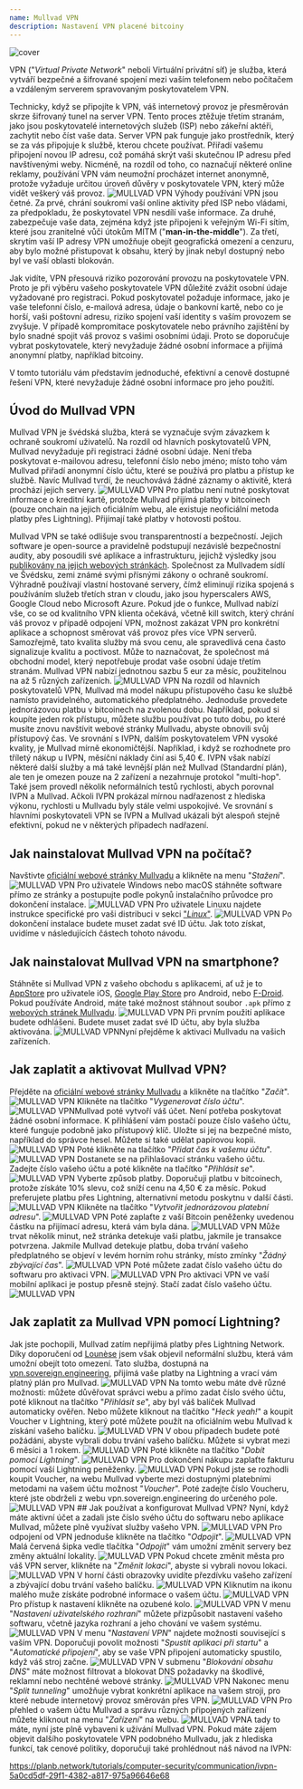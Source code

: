 ```yaml
---
name: Mullvad VPN
description: Nastavení VPN placené bitcoiny
---
```

![cover](assets/cover.webp)

VPN ("*Virtual Private Network*" neboli Virtuální privátní síť) je služba, která vytváří bezpečné a šifrované spojení mezi vaším telefonem nebo počítačem a vzdáleným serverem spravovaným poskytovatelem VPN.

Technicky, když se připojíte k VPN, váš internetový provoz je přesměrován skrze šifrovaný tunel na server VPN. Tento proces ztěžuje třetím stranám, jako jsou poskytovatelé internetových služeb (ISP) nebo zákeřní aktéři, zachytit nebo číst vaše data. Server VPN pak funguje jako prostředník, který se za vás připojuje k službě, kterou chcete používat. Přiřadí vašemu připojení novou IP adresu, což pomáhá skrýt vaši skutečnou IP adresu před navštívenými weby. Nicméně, na rozdíl od toho, co naznačují některé online reklamy, používání VPN vám neumožní procházet internet anonymně, protože vyžaduje určitou úroveň důvěry v poskytovatele VPN, který může vidět veškerý váš provoz.
![MULLVAD VPN](assets/fr/01.webp)
Výhody používání VPN jsou četné. Za prvé, chrání soukromí vaší online aktivity před ISP nebo vládami, za předpokladu, že poskytovatel VPN nesdílí vaše informace. Za druhé, zabezpečuje vaše data, zejména když jste připojeni k veřejným Wi-Fi sítím, které jsou zranitelné vůči útokům MITM ("**man-in-the-middle**"). Za třetí, skrytím vaší IP adresy VPN umožňuje obejít geografická omezení a cenzuru, aby bylo možné přistupovat k obsahu, který by jinak nebyl dostupný nebo byl ve vaší oblasti blokován.

Jak vidíte, VPN přesouvá riziko pozorování provozu na poskytovatele VPN. Proto je při výběru vašeho poskytovatele VPN důležité zvážit osobní údaje vyžadované pro registraci. Pokud poskytovatel požaduje informace, jako je vaše telefonní číslo, e-mailová adresa, údaje o bankovní kartě, nebo co je horší, vaši poštovní adresu, riziko spojení vaší identity s vaším provozem se zvyšuje. V případě kompromitace poskytovatele nebo právního zajištění by bylo snadné spojit váš provoz s vašimi osobními údaji. Proto se doporučuje vybrat poskytovatele, který nevyžaduje žádné osobní informace a přijímá anonymní platby, například bitcoiny.

V tomto tutoriálu vám představím jednoduché, efektivní a cenově dostupné řešení VPN, které nevyžaduje žádné osobní informace pro jeho použití.

## Úvod do Mullvad VPN
Mullvad VPN je švédská služba, která se vyznačuje svým závazkem k ochraně soukromí uživatelů. Na rozdíl od hlavních poskytovatelů VPN, Mullvad nevyžaduje při registraci žádné osobní údaje. Není třeba poskytovat e-mailovou adresu, telefonní číslo nebo jméno; místo toho vám Mullvad přiřadí anonymní číslo účtu, které se používá pro platbu a přístup ke službě. Navíc Mullvad tvrdí, že neuchovává žádné záznamy o aktivitě, která prochází jejich servery.
![MULLVAD VPN](assets/notext/02.webp)
Pro platbu není nutné poskytovat informace o kreditní kartě, protože Mullvad přijímá platby v bitcoinech (pouze onchain na jejich oficiálním webu, ale existuje neoficiální metoda platby přes Lightning). Přijímají také platby v hotovosti poštou.

Mullvad VPN se také odlišuje svou transparentností a bezpečností. Jejich software je open-source a pravidelně podstupují nezávislé bezpečnostní audity, aby posoudili své aplikace a infrastrukturu, jejichž výsledky jsou [publikovány na jejich webových stránkách](https://mullvad.net/fr/blog/tag/audits). Společnost za Mullvadem sídlí ve Švédsku, zemi známé svými přísnými zákony o ochraně soukromí. Výhradně používají vlastní hostované servery, čímž eliminují rizika spojená s používáním služeb třetích stran v cloudu, jako jsou hyperscalers AWS, Google Cloud nebo Microsoft Azure.
Pokud jde o funkce, Mullvad nabízí vše, co se od kvalitního VPN klienta očekává, včetně kill switch, který chrání váš provoz v případě odpojení VPN, možnost zakázat VPN pro konkrétní aplikace a schopnost směrovat váš provoz přes více VPN serverů.
Samozřejmě, tato kvalita služby má svou cenu, ale spravedlivá cena často signalizuje kvalitu a poctivost. Může to naznačovat, že společnost má obchodní model, který nepotřebuje prodat vaše osobní údaje třetím stranám. Mullvad VPN nabízí jednotnou sazbu 5 eur za měsíc, použitelnou na až 5 různých zařízeních.
![MULLVAD VPN](assets/notext/03.webp)
Na rozdíl od hlavních poskytovatelů VPN, Mullvad má model nákupu přístupového času ke službě namísto pravidelného, automatického předplatného. Jednoduše provedete jednorázovou platbu v bitcoinech na zvolenou dobu. Například, pokud si koupíte jeden rok přístupu, můžete službu používat po tuto dobu, po které musíte znovu navštívit webové stránky Mullvadu, abyste obnovili svůj přístupový čas.
Ve srovnání s IVPN, dalším poskytovatelem VPN vysoké kvality, je Mullvad mírně ekonomičtější. Například, i když se rozhodnete pro tříletý nákup u IVPN, měsíční náklady činí asi 5,40 €. IVPN však nabízí některé další služby a má také levnější plán než Mullvad (Standardní plán), ale ten je omezen pouze na 2 zařízení a nezahrnuje protokol "multi-hop".
Také jsem provedl několik neformálních testů rychlosti, abych porovnal IVPN a Mullvad. Ačkoli IVPN prokázal mírnou nadřazenost z hlediska výkonu, rychlosti u Mullvadu byly stále velmi uspokojivé. Ve srovnání s hlavními poskytovateli VPN se IVPN a Mullvad ukázali být alespoň stejně efektivní, pokud ne v některých případech nadřazení.

## Jak nainstalovat Mullvad VPN na počítač?

Navštivte [oficiální webové stránky Mullvadu](https://mullvad.net/en/download/) a klikněte na menu "*Stažení*".
![MULLVAD VPN](assets/notext/04.webp)
Pro uživatele Windows nebo macOS stáhněte software přímo ze stránky a postupujte podle pokynů instalačního průvodce pro dokončení instalace.
![MULLVAD VPN](assets/notext/05.webp)
Pro uživatele Linuxu najdete instrukce specifické pro vaši distribuci v sekci ["*Linux*"](https://mullvad.net/en/download/vpn/linux).
![MULLVAD VPN](assets/notext/06.webp)
Po dokončení instalace budete muset zadat své ID účtu. Jak toto získat, uvidíme v následujících částech tohoto návodu.

## Jak nainstalovat Mullvad VPN na smartphone?

Stáhněte si Mullvad VPN z vašeho obchodu s aplikacemi, ať už je to [AppStore](https://apps.apple.com/us/app/mullvad-vpn/id1488466513) pro uživatele iOS, [Google Play Store](https://play.google.com/store/apps/details?id=net.mullvad.mullvadvpn) pro Android, nebo [F-Droid](https://f-droid.org/packages/net.mullvad.mullvadvpn/). Pokud používáte Android, máte také možnost stáhnout soubor `.apk` přímo z [webových stránek Mullvadu](https://mullvad.net/en/download/vpn/android).
![MULLVAD VPN](assets/notext/07.webp)
Při prvním použití aplikace budete odhlášeni. Budete muset zadat své ID účtu, aby byla služba aktivována.
![MULLVAD VPN](assets/notext/08.webp)Nyní přejděme k aktivaci Mullvadu na vašich zařízeních.

## Jak zaplatit a aktivovat Mullvad VPN?

Přejděte na [oficiální webové stránky Mullvadu](https://mullvad.net/) a klikněte na tlačítko "*Začít*".
![MULLVAD VPN](assets/notext/09.webp)
Klikněte na tlačítko "*Vygenerovat číslo účtu*".
![MULLVAD VPN](assets/notext/10.webp)Mullvad poté vytvoří váš účet. Není potřeba poskytovat žádné osobní informace. K přihlášení vám postačí pouze číslo vašeho účtu, které funguje podobně jako přístupový klíč. Uložte si jej na bezpečné místo, například do správce hesel. Můžete si také udělat papírovou kopii.
![MULLVAD VPN](assets/notext/11.webp)
Poté klikněte na tlačítko "*Přidat čas k vašemu účtu*".
![MULLVAD VPN](assets/notext/12.webp)
Dostanete se na přihlašovací stránku vašeho účtu. Zadejte číslo vašeho účtu a poté klikněte na tlačítko "*Přihlásit se*".
![MULLVAD VPN](assets/notext/13.webp)
Vyberte způsob platby. Doporučuji platbu v bitcoinech, protože získáte 10% slevu, což sníží cenu na 4,50 € za měsíc. Pokud preferujete platbu přes Lightning, alternativní metodu poskytnu v další části.
![MULLVAD VPN](assets/notext/14.webp)
Klikněte na tlačítko "*Vytvořit jednorázovou platební adresu*".
![MULLVAD VPN](assets/notext/15.webp)
Poté zaplaťte z vaší Bitcoin peněženky uvedenou částku na přijímací adresu, která vám byla dána.
![MULLVAD VPN](assets/notext/16.webp)
Může trvat několik minut, než stránka detekuje vaši platbu, jakmile je transakce potvrzena. Jakmile Mullvad detekuje platbu, doba trvání vašeho předplatného se objeví v levém horním rohu stránky, místo zmínky "*Žádný zbývající čas*".
![MULLVAD VPN](assets/notext/17.webp)
Poté můžete zadat číslo vašeho účtu do softwaru pro aktivaci VPN.
![MULLVAD VPN](assets/notext/18.webp)
Pro aktivaci VPN ve vaší mobilní aplikaci je postup přesně stejný. Stačí zadat číslo vašeho účtu.
![MULLVAD VPN](assets/notext/19.webp)
## Jak zaplatit za Mullvad VPN pomocí Lightning?

Jak jste pochopili, Mullvad zatím nepřijímá platby přes Lightning Network. Díky doporučení od [Lounèse](https://x.com/louneskmt) jsem však objevil neformální službu, která vám umožní obejít toto omezení. Tato služba, dostupná na [vpn.sovereign.engineering](https://vpn.sovereign.engineering/), přijímá vaše platby na Lightning a vrací vám platný plán pro Mullvad.
![MULLVAD VPN](assets/notext/20.webp)
Na tomto webu máte dvě různé možnosti: můžete důvěřovat správci webu a přímo zadat číslo svého účtu, poté kliknout na tlačítko "*Přihlásit se*", aby byl váš balíček Mullvad automaticky ověřen. Nebo můžete kliknout na tlačítko "*Heck yeah!*" a koupit Voucher v Lightning, který poté můžete použít na oficiálním webu Mullvad k získání vašeho balíčku. ![MULLVAD VPN](assets/notext/21.webp) V obou případech budete poté požádáni, abyste vybrali dobu trvání vašeho balíčku. Můžete si vybrat mezi 6 měsíci a 1 rokem. ![MULLVAD VPN](assets/notext/22.webp) Poté klikněte na tlačítko "*Dobít pomocí Lightning*". ![MULLVAD VPN](assets/notext/23.webp) Pro dokončení nákupu zaplaťte fakturu pomocí vaší Lightning peněženky. ![MULLVAD VPN](assets/notext/24.webp) Pokud jste se rozhodli koupit Voucher, na webu Mullvad vyberte mezi dostupnými platebními metodami na vašem účtu možnost "*Voucher*". Poté zadejte číslo Voucheru, které jste obdrželi z webu vpn.sovereign.engineering do určeného pole. ![MULLVAD VPN](assets/notext/25.webp) ## Jak používat a konfigurovat Mullvad VPN?
Nyní, když máte aktivní účet a zadali jste číslo svého účtu do softwaru nebo aplikace Mullvad, můžete plně využívat služby vašeho VPN. ![MULLVAD VPN](assets/notext/26.webp) Pro odpojení od VPN jednoduše klikněte na tlačítko "*Odpojit*". ![MULLVAD VPN](assets/notext/27.webp) Malá červená šipka vedle tlačítka "*Odpojit*" vám umožní změnit servery bez změny aktuální lokality. ![MULLVAD VPN](assets/notext/28.webp) Pokud chcete změnit města pro váš VPN server, klikněte na "*Změnit lokaci*", abyste si vybrali novou lokaci. ![MULLVAD VPN](assets/notext/29.webp) V horní části obrazovky uvidíte přezdívku vašeho zařízení a zbývající dobu trvání vašeho balíčku. ![MULLVAD VPN](assets/notext/30.webp) Kliknutím na ikonu malého muže získáte podrobné informace o vašem účtu. ![MULLVAD VPN](assets/notext/31.webp) Pro přístup k nastavení klikněte na ozubené kolo. ![MULLVAD VPN](assets/notext/32.webp) V menu "*Nastavení uživatelského rozhraní*" můžete přizpůsobit nastavení vašeho softwaru, včetně jazyka rozhraní a jeho chování ve vašem systému. ![MULLVAD VPN](assets/notext/33.webp) V menu "*Nastavení VPN*" najdete možnosti související s vaším VPN. Doporučuji povolit možnosti "*Spustit aplikaci při startu*" a "*Automatické připojení*", aby se vaše VPN připojení automaticky spustilo, když váš stroj začne.
![MULLVAD VPN](assets/notext/34.webp) V submenu "*Blokování obsahu DNS*" máte možnost filtrovat a blokovat DNS požadavky na škodlivé, reklamní nebo nechtěné webové stránky.
![MULLVAD VPN](assets/notext/35.webp)
Nakonec menu "*Split tunneling*" umožňuje vybrat konkrétní aplikace na vašem stroji, pro které nebude internetový provoz směrován přes VPN.
![MULLVAD VPN](assets/notext/36.webp)
Pro přehled o vašem účtu Mullvad a správu různých připojených zařízení můžete kliknout na menu "*Zařízení*" na webu.
![MULLVAD VPN](assets/notext/37.webp)A tady to máte, nyní jste plně vybaveni k užívání Mullvad VPN. Pokud máte zájem objevit dalšího poskytovatele VPN podobného Mullvadu, jak z hlediska funkcí, tak cenové politiky, doporučuji také prohlédnout náš návod na IVPN:

https://planb.network/tutorials/computer-security/communication/ivpn-5a0cd5df-29f1-4382-a817-975a96646e68
